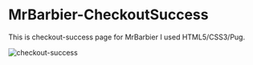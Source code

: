 # MrBarbier-CheckoutSuccess


This is checkout-success page for MrBarbier
I used HTML5/CSS3/Pug.



![checkout-success](https://user-images.githubusercontent.com/66811996/103450237-66382f00-4d07-11eb-86eb-80d92c3e9be9.png)
